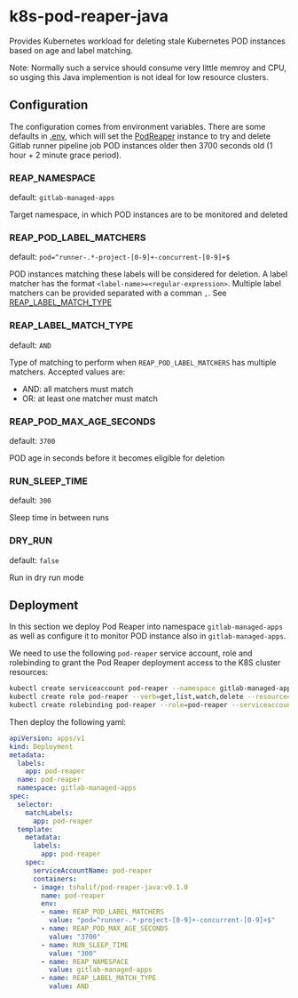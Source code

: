 # k8s-pod-reaper-java
Provides Kubernetes workload for deleting stale Kubernetes POD instances based on age and label matching.

Note: Normally such a service should consume very little memroy and CPU, so
usging this Java implemention is not ideal for low resource clusters.

## Configuration
The configuration comes from environment variables. There are some defaults in [.env](.env), which will set
the [PodReaper](src/main/java/org/nargila/k8s/PodReaper.java) instance to try and delete Gitlab runner pipeline job POD
instances older then 3700 seconds old (1 hour + 2 minute grace period).

### REAP_NAMESPACE
default: `gitlab-managed-apps`

Target namespace, in which POD instances are to be monitored and deleted
### REAP_POD_LABEL_MATCHERS
default: `pod=^runner-.*-project-[0-9]+-concurrent-[0-9]+$`

POD instances matching these labels will be considered for deletion. A label matcher has the format `<label-name>=<regular-expression>`. Multiple label matchers can be
provided separated with a comman `,`. See [REAP_LABEL_MATCH_TYPE](#REAP_LABEL_MATCH_TYPE)

### REAP_LABEL_MATCH_TYPE
default: `AND`

Type of matching to perform when `REAP_POD_LABEL_MATCHERS` has multiple matchers. Accepted values are:
* AND: all matchers must match  
* OR: at least one matcher must match

### REAP_POD_MAX_AGE_SECONDS
default: `3700`

POD age in seconds before it becomes eligible for deletion

### RUN_SLEEP_TIME
default: `300`

Sleep time in between runs

### DRY_RUN
default: `false`

Run in dry run mode

## Deployment
In this section we deploy Pod Reaper into namespace `gitlab-managed-apps` as well as configure it to monitor POD instance also in `gitlab-managed-apps`.

We need to use the following `pod-reaper` service account, role and rolebinding to grant the Pod Reaper deployment access to the K8S cluster resources:

```bash
kubectl create serviceaccount pod-reaper --namespace gitlab-managed-apps
kubectl create role pod-reaper --verb=get,list,watch,delete --resource=pods --namespace=gitlab-managed-apps
kubectl create rolebinding pod-reaper --role=pod-reaper --serviceaccount=gitlab-managed-apps:pod-reaper --namespace=gitlab-managed-apps
```

Then deploy the following yaml:
```yaml
apiVersion: apps/v1
kind: Deployment
metadata:
  labels:
    app: pod-reaper
  name: pod-reaper
  namespace: gitlab-managed-apps
spec:
  selector:
    matchLabels:
      app: pod-reaper
  template:
    metadata:
      labels:
        app: pod-reaper
    spec:
      serviceAccountName: pod-reaper
      containers:
      - image: tshalif/pod-reaper-java:v0.1.0
        name: pod-reaper
        env:
        - name: REAP_POD_LABEL_MATCHERS
          value: "pod=^runner-.*-project-[0-9]+-concurrent-[0-9]+$"
        - name: REAP_POD_MAX_AGE_SECONDS
          value: "3700"
        - name: RUN_SLEEP_TIME
          value: "300"
        - name: REAP_NAMESPACE
          value: gitlab-managed-apps
        - name: REAP_LABEL_MATCH_TYPE
          value: AND
```
